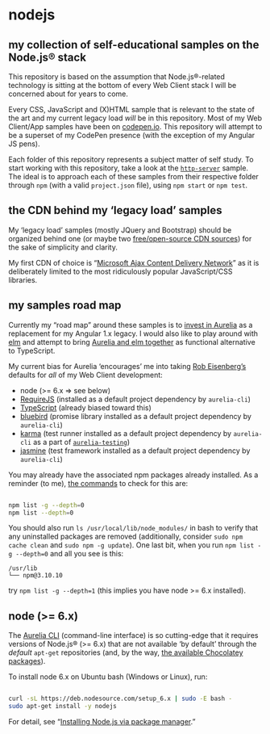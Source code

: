# nodejs

## my collection of self-educational samples on the Node.js® stack

This repository is based on the assumption that Node.js®-related technology is sitting at the bottom of every Web Client stack I will be concerned about for years to come.

Every CSS, JavaScript and (X)HTML sample that is relevant to the state of the art and my current legacy load _will_ be in this repository. Most of my Web Client/App samples have been on [codepen.io](https://codepen.io/rasx). This repository will attempt to be a superset of my CodePen presence (with the exception of my Angular JS pens).

Each folder of this repository represents a subject matter of self study. To start working with this repository, take a look at the [`http-server`](./http-server) sample. The ideal is to approach each of these samples from their respective folder through `npm` (with a valid `project.json` file), using `npm start` or `npm test`.

## the CDN behind my ‘legacy load’ samples

My ‘legacy load’ samples (mostly JQuery and Bootstrap) should be organized behind one (or maybe two [free/open-source CDN sources](https://www.maxcdn.com/blog/free-open-source-cdns/)) for the sake of simplicity and clarity.

My first CDN of choice is “[Microsoft Ajax Content Delivery Network](https://docs.microsoft.com/en-us/aspnet/ajax/cdn/overview)” as it is deliberately limited to the most ridiculously popular JavaScript/CSS libraries.

## my samples road map

Currently my “road map” around these samples is to [invest in Aurelia](./aurelia-official) as a replacement for my Angular 1.x legacy. I would also like to play around with [elm](./elm-minimal) and attempt to bring [Aurelia and elm together](https://www.npmjs.com/package/aurelia-elm) as functional alternative to TypeScript.

My current bias for Aurelia ‘encourages’ me into taking [Rob Eisenberg’s](http://robeisenberg.com/) defaults for _all_ of my Web Client development:

* node (>= 6.x => see below)
* [RequireJS](http://requirejs.org/) (installed as a default project dependency by `aurelia-cli`)
* [TypeScript](https://www.typescriptlang.org/) (already biased toward this)
* [bluebird](http://bluebirdjs.com/docs/why-bluebird.html) (promise library installed as a default project dependency by `aurelia-cli`)
* [karma](https://github.com/karma-runner/karma) (test runner installed as a default project dependency by `aurelia-cli` as a part of [`aurelia-testing`](https://github.com/aurelia/testing))
* [jasmine](https://github.com/jasmine/jasmine) (test framework installed as a default project dependency by `aurelia-cli`)

You may already have the associated npm packages already installed. As a reminder (to me), [the commands](https://stackoverflow.com/questions/17937960/how-to-list-npm-user-installed-packages) to check for this are:

```bash

npm list -g --depth=0
npm list --depth=0

```

You should also run `ls /usr/local/lib/node_modules/` in bash to verify that any uninstalled packages are removed (additionally, consider `sudo npm cache clean` and `sudo npm -g update`). One last bit, when you run `npm list -g --depth=0` and all you see is this:

```plaintext
/usr/lib
└── npm@3.10.10
```

try `npm list -g --depth=1` (this implies you have node >= 6.x installed).

## node (>= 6.x)

The [Aurelia CLI](https://github.com/aurelia/cli) (command-line interface) is so cutting-edge that it requires versions of Node.js® (>= 6.x) that are not available ‘by default’ through the _default_ `apt-get` repositories (and, by the way, [the available Chocolatey packages](https://chocolatey.org/packages?q=nodejs)).

To install node 6.x on Ubuntu bash (Windows or Linux), run:

```bash

curl -sL https://deb.nodesource.com/setup_6.x | sudo -E bash -
sudo apt-get install -y nodejs

```

For detail, see “[Installing Node.js via package manager](https://nodejs.org/en/download/package-manager/#debian-and-ubuntu-based-linux-distributions).”